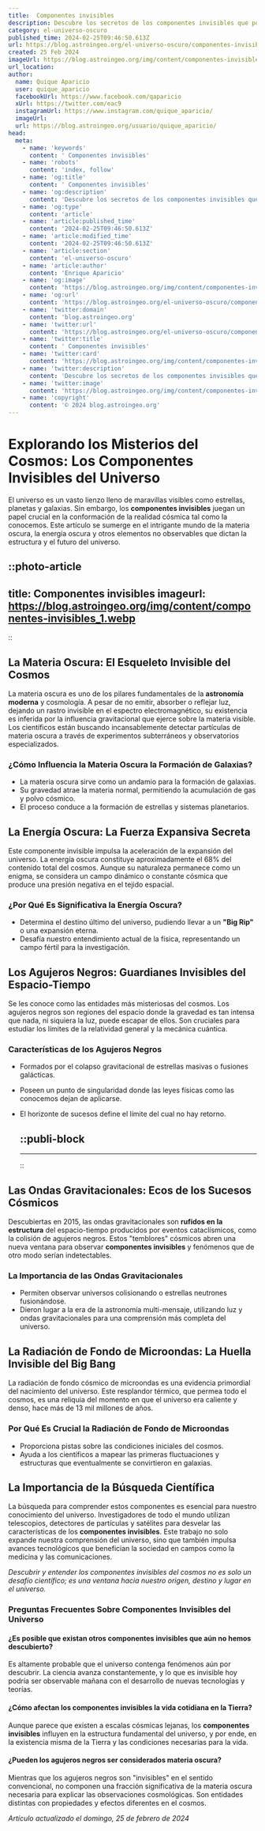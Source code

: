 ```yaml
---
title:  Componentes invisibles
description: Descubre los secretos de los componentes invisibles que potencian tu tecnología cada día. Calidad y eficiencia oculta a tu servicio.
category: el-universo-oscuro
published_time: 2024-02-25T09:46:50.613Z
url: https://blog.astroingeo.org/el-universo-oscuro/componentes-invisibles
created: 25 Feb 2024
imageUrl: https://blog.astroingeo.org/img/content/componentes-invisibles_1.webp
url_location:
author:
  name: Quique Aparicio
  user: quique_aparicio
  facebookUrl: https://www.facebook.com/qaparicio
  xUrl: https://twitter.com/eac9
  instagramUrl: https://www.instagram.com/quique_aparicio/
  imageUrl: 
  url: https://blog.astroingeo.org/usuario/quique_aparicio/
head:
  meta:
    - name: 'keywords'
      content: ' Componentes invisibles'
    - name: 'robots'
      content: 'index, follow'
    - name: 'og:title'
      content: ' Componentes invisibles'
    - name: 'og:description'
      content: 'Descubre los secretos de los componentes invisibles que potencian tu tecnología cada día. Calidad y eficiencia oculta a tu servicio.'
    - name: 'og:type'
      content: 'article'
    - name: 'article:published_time'
      content: '2024-02-25T09:46:50.613Z'
    - name: 'article:modified_time'
      content: '2024-02-25T09:46:50.613Z'
    - name: 'article:section'
      content: 'el-universo-oscuro'
    - name: 'article:author'
      content: 'Enrique Aparicio'
    - name: 'og:image'
      content: 'https://blog.astroingeo.org/img/content/componentes-invisibles_1.webp'
    - name: 'og:url'
      content: 'https://blog.astroingeo.org/el-universo-oscuro/componentes-invisibles'
    - name: 'twitter:domain'
      content: 'blog.astroingeo.org'
    - name: 'twitter:url'
      content: 'https://blog.astroingeo.org/el-universo-oscuro/componentes-invisibles'
    - name: 'twitter:title'
      content: ' Componentes invisibles'
    - name: 'twitter:card'
      content: 'https://blog.astroingeo.org/img/content/componentes-invisibles_1.webp'
    - name: 'twitter:description'
      content: 'Descubre los secretos de los componentes invisibles que potencian tu tecnología cada día. Calidad y eficiencia oculta a tu servicio.'
    - name: 'twitter:image'
      content: 'https://blog.astroingeo.org/img/content/componentes-invisibles_1.webp'
    - name: 'copyright'
      content: '© 2024 blog.astroingeo.org'
---
```

# Explorando los Misterios del Cosmos: Los Componentes Invisibles del Universo

El universo es un vasto lienzo lleno de maravillas visibles como estrellas, planetas y galaxias. Sin embargo, los **componentes invisibles** juegan un papel crucial en la conformación de la realidad cósmica tal como la conocemos. Este artículo se sumerge en el intrigante mundo de la materia oscura, la energía oscura y otros elementos no observables que dictan la estructura y el futuro del universo.


::photo-article
---
title:  Componentes invisibles
imageurl: https://blog.astroingeo.org/img/content/componentes-invisibles_1.webp
---
::



## La Materia Oscura: El Esqueleto Invisible del Cosmos

La materia oscura es uno de los pilares fundamentales de la **astronomía moderna** y cosmología. A pesar de no emitir, absorber o reflejar luz, dejando un rastro invisible en el espectro electromagnético, su existencia es inferida por la influencia gravitacional que ejerce sobre la materia visible. Los científicos están buscando incansablemente detectar partículas de materia oscura a través de experimentos subterráneos y observatorios especializados.

### ¿Cómo Influencia la Materia Oscura la Formación de Galaxias?

- La materia oscura sirve como un andamio para la formación de galaxias.
- Su gravedad atrae la materia normal, permitiendo la acumulación de gas y polvo cósmico.
- El proceso conduce a la formación de estrellas y sistemas planetarios.

## La Energía Oscura: La Fuerza Expansiva Secreta

Este componente invisible impulsa la aceleración de la expansión del universo. La energía oscura constituye aproximadamente el 68% del contenido total del cosmos. Aunque su naturaleza permanece como un enigma, se considera un campo dinámico o constante cósmica que produce una presión negativa en el tejido espacial.

### ¿Por Qué Es Significativa la Energía Oscura?

- Determina el destino último del universo, pudiendo llevar a un **"Big Rip"** o una expansión eterna.
- Desafía nuestro entendimiento actual de la física, representando un campo fértil para la investigación.

## Los Agujeros Negros: Guardianes Invisibles del Espacio-Tiempo

Se les conoce como las entidades más misteriosas del cosmos. Los agujeros negros son regiones del espacio donde la gravedad es tan intensa que nada, ni siquiera la luz, puede escapar de ellos. Son cruciales para estudiar los límites de la relatividad general y la mecánica cuántica.

### Características de los Agujeros Negros

- Formados por el colapso gravitacional de estrellas masivas o fusiones galácticas.
- Poseen un punto de singularidad donde las leyes físicas como las conocemos dejan de aplicarse.
- El horizonte de sucesos define el límite del cual no hay retorno.


  ::publi-block
  ---
  ---
  ::
  
  

## Las Ondas Gravitacionales: Ecos de los Sucesos Cósmicos

Descubiertas en 2015, las ondas gravitacionales son **rufidos en la estructura** del espacio-tiempo producidos por eventos cataclísmicos, como la colisión de agujeros negros. Estos "temblores" cósmicos abren una nueva ventana para observar **componentes invisibles** y fenómenos que de otro modo serían indetectables.

### La Importancia de las Ondas Gravitacionales

- Permiten observar universos colisionando o estrellas neutrones fusionándose.
- Dieron lugar a la era de la astronomía multi-mensaje, utilizando luz y ondas gravitacionales para una comprensión más completa del universo.

## La Radiación de Fondo de Microondas: La Huella Invisible del Big Bang

La radiación de fondo cósmico de microondas es una evidencia primordial del nacimiento del universo. Este resplandor térmico, que permea todo el cosmos, es una reliquia del momento en que el universo era caliente y denso, hace más de 13 mil millones de años.

### Por Qué Es Crucial la Radiación de Fondo de Microondas

- Proporciona pistas sobre las condiciones iniciales del cosmos.
- Ayuda a los científicos a mapear las primeras fluctuaciones y estructuras que eventualmente se convirtieron en galaxias.

## La Importancia de la Búsqueda Científica

La búsqueda para comprender estos componentes es esencial para nuestro conocimiento del universo. Investigadores de todo el mundo utilizan telescopios, detectores de partículas y satélites para desvelar las características de los **componentes invisibles**. Este trabajo no solo expande nuestra comprensión del universo, sino que también impulsa avances tecnológicos que benefician la sociedad en campos como la medicina y las comunicaciones.

_Descubrir y entender los componentes invisibles del cosmos no es solo un desafío científico; es una ventana hacia nuestro origen, destino y lugar en el universo._

### Preguntas Frecuentes Sobre Componentes Invisibles del Universo

#### ¿Es posible que existan otros componentes invisibles que aún no hemos descubierto?

Es altamente probable que el universo contenga fenómenos aún por descubrir. La ciencia avanza constantemente, y lo que es invisible hoy podría ser observable mañana con el desarrollo de nuevas tecnologías y teorías.

#### ¿Cómo afectan los componentes invisibles la vida cotidiana en la Tierra?

Aunque parece que existen a escalas cósmicas lejanas, los **componentes invisibles** influyen en la estructura fundamental del universo, y por ende, en la existencia misma de la Tierra y las condiciones necesarias para la vida.

#### ¿Pueden los agujeros negros ser considerados materia oscura?

Mientras que los agujeros negros son "invisibles" en el sentido convencional, no componen una fracción significativa de la materia oscura necesaria para explicar las observaciones cosmológicas. Son entidades distintas con propiedades y efectos diferentes en el cosmos.

_Artículo actualizado el domingo, 25 de febrero de 2024_